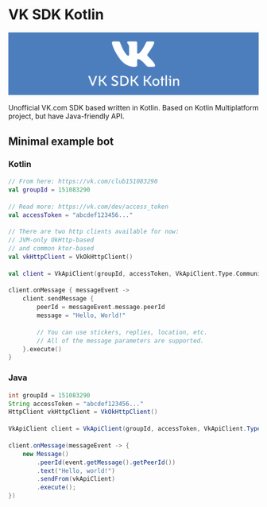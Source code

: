 # VK SDK Kotlin
![cover](docs/images/cover.png)

Unofficial VK.com SDK based written in Kotlin.
Based on Kotlin Multiplatform project, but have Java-friendly API.


## Minimal example bot

### Kotlin
```kotlin
// From here: https://vk.com/club151083290
val groupId = 151083290

// Read more: https://vk.com/dev/access_token
val accessToken = "abcdef123456..."

// There are two http clients available for now: 
// JVM-only OkHttp-based
// and common ktor-based
val vkHttpClient = VkOkHttpClient()

val client = VkApiClient(groupId, accessToken, VkApiClient.Type.Community, VkSettings(vkHttpClient))

client.onMessage { messageEvent ->
    client.sendMessage {
        peerId = messageEvent.message.peerId
        message = "Hello, World!"

        // You can use stickers, replies, location, etc.
        // All of the message parameters are supported.
    }.execute()
}
```

### Java
```java
int groupId = 151083290
String accessToken = "abcdef123456..."
HttpClient vkHttpClient = VkOkHttpClient()

VkApiClient client = VkApiClient(groupId, accessToken, VkApiClient.Type.Community, new VkSettings(vkHttpClient))

client.onMessage(messageEvent -> {
    new Message()
        .peerId(event.getMessage().getPeerId())
        .text("Hello, world!")
        .sendFrom(vkApiClient)
        .execute();
})
```